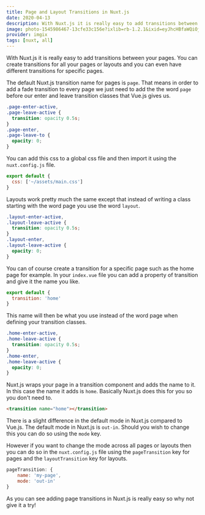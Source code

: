 ```yaml
---
title: Page and Layout Transitions in Nuxt.js
date: 2020-04-13
description: With Nuxt.js it is really easy to add transitions between your pages. You can create transitions for all your pages or layouts and you can even have different transitions for specific pages.
image: photo-1545986467-13cfe33c156e?ixlib=rb-1.2.1&ixid=eyJhcHBfaWQiOjEyMDd9&auto=format&fit=crop&w=800&q=60
provider: imgix
tags: [nuxt, all]
---
```


With Nuxt.js it is really easy to add transitions between your pages. You can create transitions for all your pages or layouts and you can even have different transitions for specific pages.

The default Nuxt.js transition name for pages is `page`. That means in order to add a fade transition to every page we just need to add the the word `page` before our enter and leave transition classes that Vue.js gives us.

```css
.page-enter-active,
.page-leave-active {
  transition: opacity 0.5s;
}
.page-enter,
.page-leave-to {
  opacity: 0;
}
```

You can add this css to a global css file and then import it using the `nuxt.config.js` file.

```javascript
export default {
  css: ['~/assets/main.css']
}
```

Layouts work pretty much the same except that instead of writing a class starting with the word page you use the word `layout`.

```css
.layout-enter-active,
.layout-leave-active {
  transition: opacity 0.5s;
}
.layout-enter,
.layout-leave-active {
  opacity: 0;
}
```

You can of course create a transition for a specific page such as the home page for example. In your `index.vue` file you can add a property of transition and give it the name you like.

```javascript
export default {
  transition: 'home'
}
```

This name will then be what you use instead of the word page when defining your transition classes.

```css
.home-enter-active,
.home-leave-active {
  transition: opacity 0.5s;
}
.home-enter,
.home-leave-active {
  opacity: 0;
}
```

Nuxt.js wraps your page in a transition component and adds the name to it. In this case the name it adds is `home`. Basically Nuxt.js does this for you so you don't need to.

```html
<transition name="home"></transition>
```

There is a slight difference in the default mode in Nuxt.js compared to Vue.js. The default mode in Nuxt.js is `out-in`. Should you wish to change this you can do so using the `mode` key.

However if you want to change the mode across all pages or layouts then you can do so in the `nuxt.config.js` file using the `pageTransition` key for pages and the `layoutTransition` key for layouts.

```javascript
pageTransition: {
    name: 'my-page',
    mode: 'out-in'
}
```

As you can see adding page transitions in Nuxt.js is really easy so why not give it a try!
